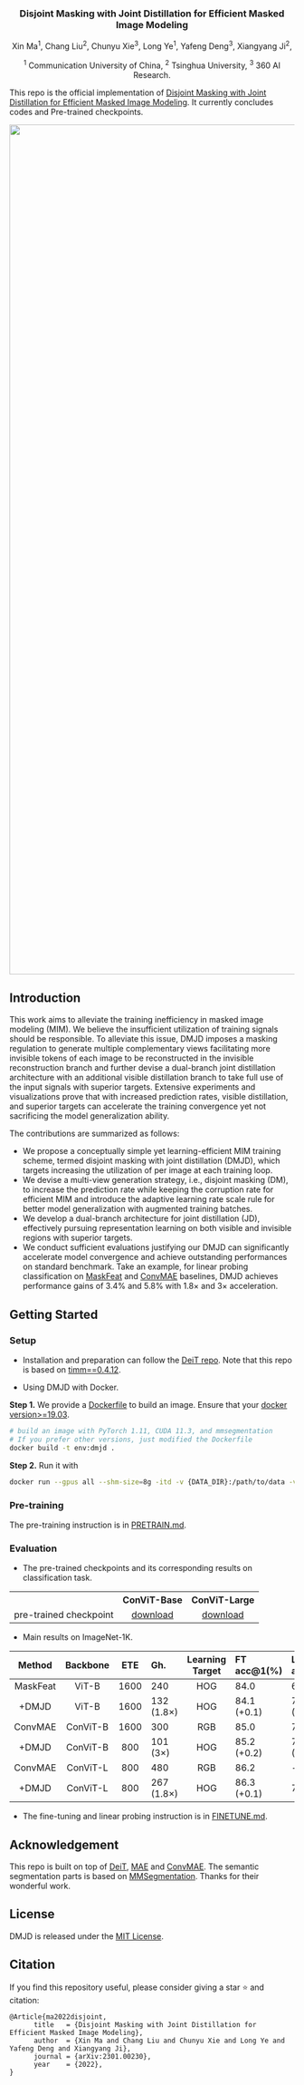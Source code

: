 <div align="center">
<h3>Disjoint Masking with Joint Distillation for Efficient Masked Image Modeling</h3>

Xin Ma<sup>1</sup>, Chang Liu<sup>2</sup>, Chunyu Xie<sup>3</sup>, Long Ye<sup>1</sup>, Yafeng Deng<sup>3</sup>, Xiangyang Ji<sup>2</sup>,

<sup>1</sup> Communication University of China, <sup>2</sup> Tsinghua University, <sup>3</sup> 360 AI Research.

</div>

This repo is the official implementation of [Disjoint Masking with Joint Distillation for Efficient Masked Image Modeling](https://arxiv.org/abs/2301.00230). It currently concludes codes and Pre-trained checkpoints.

<p align="center">
  <img src="https://user-images.githubusercontent.com/94091472/210162854-da4afe07-4304-4e43-af55-45092270b479.png" width="1500">
</p>

## Introduction
This work aims to alleviate the training inefficiency in masked image modeling (MIM). We believe the insufficient utilization of training signals should be responsible. To alleviate this issue, DMJD imposes a masking regulation to generate multiple complementary views facilitating more invisible tokens of each image to be reconstructed in the invisible reconstruction branch and further devise a dual-branch joint distillation architecture with an additional visible distillation branch to take full use of the input signals with superior targets. Extensive experiments and visualizations prove that with increased prediction rates, visible distillation, and superior targets can accelerate the training convergence yet not sacrificing the model generalization ability.

The contributions are summarized as follows: 
* We propose a conceptually simple yet learning-efficient MIM training scheme, termed disjoint masking with joint distillation (DMJD), which targets increasing the utilization of per image at each training loop. 
* We devise a multi-view generation strategy, i.e., disjoint masking (DM), to increase the prediction rate while keeping the corruption rate for efficient MIM and introduce the adaptive learning rate scale rule for better model generalization with augmented training batches.
* We develop a dual-branch architecture for joint distillation (JD), effectively pursuing representation learning on both visible and invisible regions with superior targets. 
* We conduct sufficient evaluations justifying our DMJD can significantly accelerate model convergence and achieve outstanding performances on standard benchmark. Take an example, for linear probing classification on [MaskFeat](https://arxiv.org/abs/2112.09133) and [ConvMAE](https://arxiv.org/abs/2205.03892) baselines, DMJD achieves performance gains of 3.4% and 5.8% with 1.8× and 3× acceleration.

## Getting Started
### Setup
- Installation and preparation can follow the [DeiT repo](https://github.com/facebookresearch/deit). Note that this repo is based on [timm==0.4.12](https://github.com/rwightman/pytorch-image-models).

- Using DMJD with Docker.

**Step 1.** We provide a [Dockerfile](./files/Dockerfile) to build an image. Ensure that your [docker version>=19.03](https://docs.docker.com/engine/install/).
```bash
# build an image with PyTorch 1.11, CUDA 11.3, and mmsegmentation
# If you prefer other versions, just modified the Dockerfile
docker build -t env:dmjd .
```
**Step 2.** Run it with
```bash
docker run --gpus all --shm-size=8g -itd -v {DATA_DIR}:/path/to/data -v {CODE_DIR}:/path/to/dmjd env:dmjd
```

### Pre-training
The pre-training instruction is in [PRETRAIN.md](PRETRAIN.md).

### Evaluation

 - The pre-trained checkpoints and its corresponding results on classification task.
<table><tbody>
<!-- START TABLE -->
<!-- TABLE HEADER -->
<th valign="bottom"></th>
<th valign="bottom">ConViT-Base</th>
<th valign="bottom">ConViT-Large</th>
<!-- TABLE BODY -->
<tr><td align="left">pre-trained checkpoint</td>
<td align="center"><a href="https://drive.google.com/file/d/13kVEGFlZcRdSdt8-4hQ1dwOezSx0DLVl/view?usp=share_link">download</a></td>
<td align="center"><a href="https://drive.google.com/file/d/1HdxvfWy8NlfhOJVBC5fLHOtD0_YhbI-j/view?usp=share_link">download</a></td>
</tr>
</tbody></table>

 - Main results on ImageNet-1K.

| Method | Backbone | ETE | Gh. | Learning Target | FT acc@1(%) | LIN acc@1(%) |
| :---: | :---: | :---: | :--- | :---: | :--- | :--- | 
| MaskFeat | ViT-B | 1600 | 240 | HOG | 84.0 | 68.5 | 
|  +DMJD | ViT-B | 1600 | 132 (1.8×) | HOG | 84.1 (+0.1) | 71.9 (+3.4) | 
| ConvMAE | ConViT-B | 1600 | 300 | RGB | 85.0 | 70.9 | 
|  +DMJD | ConViT-B | 800 | 101 (3×) | HOG | 85.2 (+0.2) | 76.7 (+5.8) |
| ConvMAE | ConViT-L | 800 | 480 | RGB | 86.2 | - | 
|  +DMJD | ConViT-L | 800 | 267 (1.8×) | HOG | 86.3 (+0.1) | 79.7 | 

 - The fine-tuning and linear probing instruction is in [FINETUNE.md](FINETUNE.md).

## Acknowledgement
This repo is built on top of [DeiT](https://github.com/facebookresearch/deit),  [MAE](https://github.com/facebookresearch/mae) and [ConvMAE](https://github.com/Alpha-VL/ConvMAE). The semantic segmentation parts is based on [MMSegmentation](https://github.com/open-mmlab/mmsegmentation). Thanks for their wonderful work.

## License
DMJD is released under the [MIT License](https://github.com/mx-mark/DMJD/blob/main/LICENSE).

## Citation
If you find this repository useful, please consider giving a star ⭐ and citation:

```
@Article{ma2022disjoint,
      title   = {Disjoint Masking with Joint Distillation for Efficient Masked Image Modeling}, 
      author  = {Xin Ma and Chang Liu and Chunyu Xie and Long Ye and Yafeng Deng and Xiangyang Ji},
      journal = {arXiv:2301.00230},
      year    = {2022},
}
```

